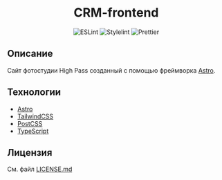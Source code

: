 <h1 align="center">CRM-frontend</h1>

<div align="center">
  <img alt="ESLint" src="https://img.shields.io/badge/ESLint-4b3263?style=flat&logo=eslint&logoColor=white">
  <img alt="Stylelint" src="https://img.shields.io/badge/Stylelint-263238?style=flat&logo=stylelint&logoColor=white">
  <img alt="Prettier" src="https://img.shields.io/badge/Prettier-3658a5?style=flat&logo=prettier&logoColor=f7b93e">
</div>

## Описание

Сайт фотостудии High Pass созданный с помощью фреймворка
[Astro](https://astro.build/).

## Технологии

- [Astro](https://astro.build/)
- [TailwindCSS](https://tailwindcss.com/)
- [PostCSS](https://postcss.org/)
- [TypeScript](https://www.typescriptlang.org/)

## Лицензия

См. файл [LICENSE.md](LICENSE.md)
